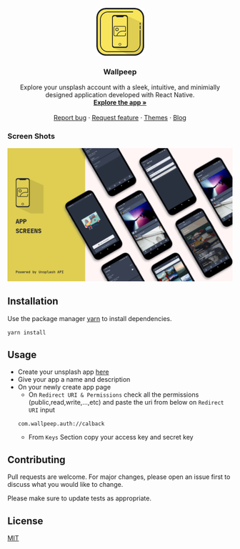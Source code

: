 <p align="center">
  <a href="#">
    <img src="https://raw.githubusercontent.com/siddsarkar/WallPeep/main/screenshots/Logo.png?token=ALTGI27OUTZBRN6JLBASRY3AWCYR2">
  </a>
</p>

<h3 align="center">Wallpeep</h3>
<p align="center">
 Explore your unsplash account with a sleek, intuitive, and minimially designed application developed with React Native.
  <br>
  <a href="https://github.com/siddsarkar/WallPeep/releases"><strong>Explore the app »</strong></a>
  <br>
  <br>
  <a href="https://github.com/siddsarkar/WallPeep/issues/new">Report bug</a>
  ·
  <a href="https://github.com/siddsarkar/WallPeep/issues/new">Request feature</a>
  ·
  <a href="#">Themes</a>
  ·
  <a href="#">Blog</a>
</p>

### Screen Shots

<img src="https://raw.githubusercontent.com/siddsarkar/WallPeep/main/screenshots/Cover.png?token=ALTGI243VKJKQOCBXIBWMA3AWCZFQ">

## Installation

Use the package manager [yarn](https://yarnpkg.com/) to install dependencies.

```bash
yarn install
```

## Usage

-   Create your unsplash app [here](https://unsplash.com/oauth/applications/new)
-   Give your app a name and description
-   On your newly create app page
    -   On `Redirect URI & Permissions` check all the permissions (public,read,write,...,etc) and paste the uri from below on `Redirect URI` input
    ```
    com.wallpeep.auth://calback
    ```
    -   From `Keys` Section copy your access key and secret key

## Contributing

Pull requests are welcome. For major changes, please open an issue first to discuss what you would like to change.

Please make sure to update tests as appropriate.

## License

[MIT](https://github.com/siddsarkar/WallPeep/blob/main/README.md)
